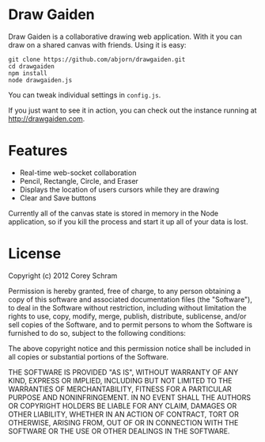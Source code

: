 # Draw Gaiden

Draw Gaiden is a collaborative drawing web application. With it you can draw on a shared canvas with friends. Using it is easy:

	git clone https://github.com/abjorn/drawgaiden.git
	cd drawgaiden
	npm install
	node drawgaiden.js

You can tweak individual settings in `config.js`.

If you just want to see it in action, you can check out the instance running at http://drawgaiden.com.

# Features

* Real-time web-socket collaboration
* Pencil, Rectangle, Circle, and Eraser
* Displays the location of users cursors while they are drawing
* Clear and Save buttons

Currently all of the canvas state is stored in memory in the Node application, so if you kill the process and start it up all of your data is lost.

# License

Copyright (c) 2012 Corey Schram

Permission is hereby granted, free of charge, to any person obtaining a copy of this software and associated documentation files (the "Software"), to deal in the Software without restriction, including without limitation the rights to use, copy, modify, merge, publish, distribute, sublicense, and/or sell copies of the Software, and to permit persons to whom the Software is furnished to do so, subject to the following conditions:

The above copyright notice and this permission notice shall be included in all copies or substantial portions of the Software.

THE SOFTWARE IS PROVIDED "AS IS", WITHOUT WARRANTY OF ANY KIND, EXPRESS OR IMPLIED, INCLUDING BUT NOT LIMITED TO THE WARRANTIES OF MERCHANTABILITY, FITNESS FOR A PARTICULAR PURPOSE AND NONINFRINGEMENT. IN NO EVENT SHALL THE AUTHORS OR COPYRIGHT HOLDERS BE LIABLE FOR ANY CLAIM, DAMAGES OR OTHER LIABILITY, WHETHER IN AN ACTION OF CONTRACT, TORT OR OTHERWISE, ARISING FROM, OUT OF OR IN CONNECTION WITH THE SOFTWARE OR THE USE OR OTHER DEALINGS IN THE SOFTWARE.

